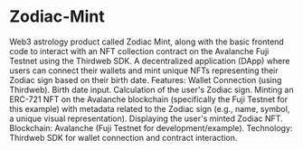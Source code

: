 # Zodiac-Mint
Web3 astrology product called Zodiac Mint, along with the basic frontend code to interact with an NFT collection contract on the Avalanche Fuji Testnet using the Thirdweb SDK.
A decentralized application (DApp) where users can connect their wallets and mint unique NFTs representing their Zodiac sign based on their birth date.
Features:
Wallet Connection (using Thirdweb).
Birth date input.
Calculation of the user's Zodiac sign.
Minting an ERC-721 NFT on the Avalanche blockchain (specifically the Fuji Testnet for this example) with metadata related to the Zodiac sign (e.g., name, symbol, a unique visual representation).
Displaying the user's minted Zodiac NFT.
Blockchain: Avalanche (Fuji Testnet for development/example).
Technology: Thirdweb SDK for wallet connection and contract interaction.
